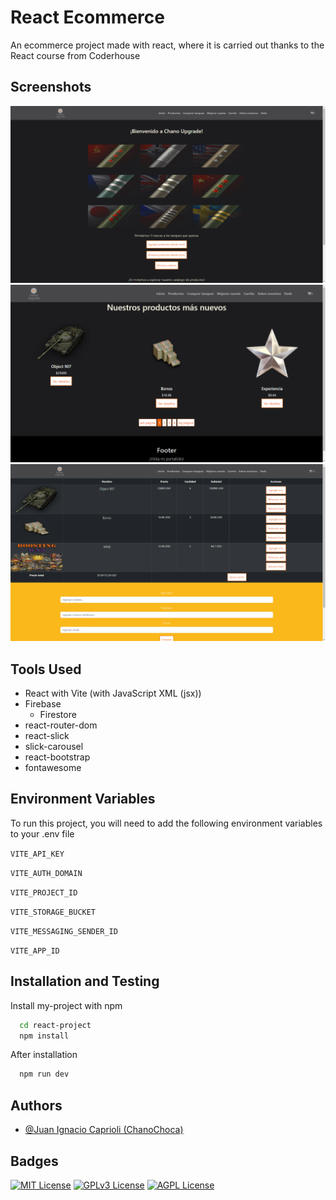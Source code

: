 
# React Ecommerce

An ecommerce project made with react, where it is carried out thanks to the React course from Coderhouse


## Screenshots

![WoT App Screenshot](images/img-home.png)
![WoT App Screenshot](images/img-products.png)
![WoT App Screenshot](images/img-cart.png)


## Tools Used

- React with Vite (with JavaScript XML (jsx))
- Firebase
  - Firestore
- react-router-dom
- react-slick
- slick-carousel
- react-bootstrap
- fontawesome


## Environment Variables

To run this project, you will need to add the following environment variables to your .env file

`VITE_API_KEY`

`VITE_AUTH_DOMAIN`

`VITE_PROJECT_ID`

`VITE_STORAGE_BUCKET`

`VITE_MESSAGING_SENDER_ID`

`VITE_APP_ID`


## Installation and Testing

Install my-project with npm

```bash
  cd react-project
  npm install
```

After installation

```bash
  npm run dev
```


## Authors

- [@Juan Ignacio Caprioli (ChanoChoca)](https://github.com/ChanoChoca)


## Badges

[//]: # (Add badges from somewhere like: [shields.io]&#40;https://shields.io/&#41;)

[![MIT License](https://img.shields.io/badge/License-MIT-green.svg)](https://choosealicense.com/licenses/mit/)
[![GPLv3 License](https://img.shields.io/badge/License-GPL%20v3-yellow.svg)](https://opensource.org/licenses/)
[![AGPL License](https://img.shields.io/badge/license-AGPL-blue.svg)](http://www.gnu.org/licenses/agpl-3.0)
